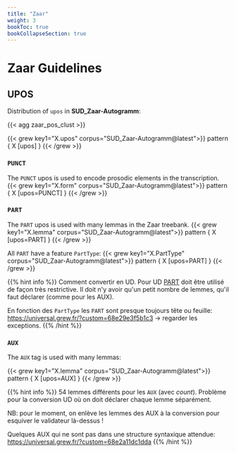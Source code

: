 ```yaml
---
title: "Zaar"
weight: 3
bookToc: true
bookCollapseSection: true
---
```


# Zaar Guidelines


## UPOS

Distribution of `upos` in **SUD_Zaar-Autogramm**:

{{< agg zaar_pos_clust >}}

{{< grew key1="X.upos" corpus="SUD_Zaar-Autogramm@latest">}}
pattern { X [upos] }
{{< /grew >}}

### `PUNCT`

The `PUNCT` upos is used to encode prosodic elements in the transcription.
{{< grew key1="X.form" corpus="SUD_Zaar-Autogramm@latest">}}
pattern { X [upos=PUNCT] }
{{< /grew >}}

### `PART`

The `PART` upos is used with many lemmas in the Zaar treebank.
{{< grew key1="X.lemma" corpus="SUD_Zaar-Autogramm@latest">}}
pattern { X [upos=PART] }
{{< /grew >}}

All `PART` have a feature `PartType`:
{{< grew key1="X.PartType" corpus="SUD_Zaar-Autogramm@latest">}}
pattern { X [upos=PART] }
{{< /grew >}}

{{% hint info %}}
Comment convertir en UD. Pour UD [PART](https://universaldependencies.org/u/pos/PART.html) doit être utilisé de façon très restrictive. Il doit n'y avoir qu'un petit nombre de lemmes, qu'il faut déclarer (comme pour les AUX).

En fonction des `PartType` les `PART` sont presque toujours tête ou feuille: https://universal.grew.fr/?custom=68e29e3f5b1c3 &rarr; regarder les exceptions.
{{% /hint %}}


### `AUX`

The `AUX` tag is used with many lemmas:

{{< grew key1="X.lemma" corpus="SUD_Zaar-Autogramm@latest">}}
pattern { X [upos=AUX] }
{{< /grew >}}

{{% hint info %}}
54 lemmes différents pour les `AUX` (avec *count*). Problème pour la conversion UD où on doit déclarer chaque lemme séparément.

NB: pour le moment, on enlève les lemmes des AUX à la conversion pour esquiver le validateur là-dessus&nbsp;!

Quelques AUX qui ne sont pas dans une structure syntaxique attendue: https://universal.grew.fr/?custom=68e2a11dc1dda
{{% /hint %}}


